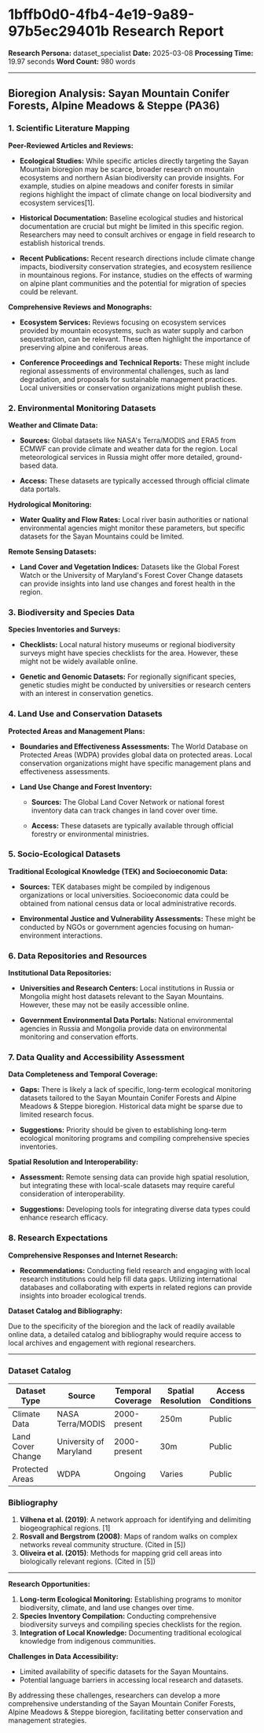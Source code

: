 # 1bffb0d0-4fb4-4e19-9a89-97b5ec29401b Research Report

**Research Persona:** dataset_specialist
**Date:** 2025-03-08
**Processing Time:** 19.97 seconds
**Word Count:** 980 words

---

## Bioregion Analysis: Sayan Mountain Conifer Forests, Alpine Meadows & Steppe (PA36)

### 1. Scientific Literature Mapping

**Peer-Reviewed Articles and Reviews:**

- **Ecological Studies:** While specific articles directly targeting the Sayan Mountain bioregion may be scarce, broader research on mountain ecosystems and northern Asian biodiversity can provide insights. For example, studies on alpine meadows and conifer forests in similar regions highlight the impact of climate change on local biodiversity and ecosystem services[1].
  
- **Historical Documentation:** Baseline ecological studies and historical documentation are crucial but might be limited in this specific region. Researchers may need to consult archives or engage in field research to establish historical trends.

- **Recent Publications:** Recent research directions include climate change impacts, biodiversity conservation strategies, and ecosystem resilience in mountainous regions. For instance, studies on the effects of warming on alpine plant communities and the potential for migration of species could be relevant.

**Comprehensive Reviews and Monographs:**

- **Ecosystem Services:** Reviews focusing on ecosystem services provided by mountain ecosystems, such as water supply and carbon sequestration, can be relevant. These often highlight the importance of preserving alpine and coniferous areas.

- **Conference Proceedings and Technical Reports:** These might include regional assessments of environmental challenges, such as land degradation, and proposals for sustainable management practices. Local universities or conservation organizations might publish these.

### 2. Environmental Monitoring Datasets

**Weather and Climate Data:**

- **Sources:** Global datasets like NASA's Terra/MODIS and ERA5 from ECMWF can provide climate and weather data for the region. Local meteorological services in Russia might offer more detailed, ground-based data.
  
- **Access:** These datasets are typically accessed through official climate data portals.

**Hydrological Monitoring:**

- **Water Quality and Flow Rates:** Local river basin authorities or national environmental agencies might monitor these parameters, but specific datasets for the Sayan Mountains could be limited.

**Remote Sensing Datasets:**

- **Land Cover and Vegetation Indices:** Datasets like the Global Forest Watch or the University of Maryland's Forest Cover Change datasets can provide insights into land use changes and forest health in the region.

### 3. Biodiversity and Species Data

**Species Inventories and Surveys:**

- **Checklists:** Local natural history museums or regional biodiversity surveys might have species checklists for the area. However, these might not be widely available online.

- **Genetic and Genomic Datasets:** For regionally significant species, genetic studies might be conducted by universities or research centers with an interest in conservation genetics.

### 4. Land Use and Conservation Datasets

**Protected Areas and Management Plans:**

- **Boundaries and Effectiveness Assessments:** The World Database on Protected Areas (WDPA) provides global data on protected areas. Local conservation organizations might have specific management plans and effectiveness assessments.

- **Land Use Change and Forest Inventory:**

  - **Sources:** The Global Land Cover Network or national forest inventory data can track changes in land cover over time.
  
  - **Access:** These datasets are typically available through official forestry or environmental ministries.

### 5. Socio-Ecological Datasets

**Traditional Ecological Knowledge (TEK) and Socioeconomic Data:**

- **Sources:** TEK databases might be compiled by indigenous organizations or local universities. Socioeconomic data could be obtained from national census data or local administrative records.

- **Environmental Justice and Vulnerability Assessments:** These might be conducted by NGOs or government agencies focusing on human-environment interactions.

### 6. Data Repositories and Resources

**Institutional Data Repositories:**

- **Universities and Research Centers:** Local institutions in Russia or Mongolia might host datasets relevant to the Sayan Mountains. However, these may not be easily accessible online.

- **Government Environmental Data Portals:** National environmental agencies in Russia and Mongolia provide data on environmental monitoring and conservation efforts.

### 7. Data Quality and Accessibility Assessment

**Data Completeness and Temporal Coverage:**

- **Gaps:** There is likely a lack of specific, long-term ecological monitoring datasets tailored to the Sayan Mountain Conifer Forests and Alpine Meadows & Steppe bioregion. Historical data might be sparse due to limited research focus.

- **Suggestions:** Priority should be given to establishing long-term ecological monitoring programs and compiling comprehensive species inventories.

**Spatial Resolution and Interoperability:**

- **Assessment:** Remote sensing data can provide high spatial resolution, but integrating these with local-scale datasets may require careful consideration of interoperability.

- **Suggestions:** Developing tools for integrating diverse data types could enhance research efficacy.

### 8. Research Expectations

**Comprehensive Responses and Internet Research:**

- **Recommendations:** Conducting field research and engaging with local research institutions could help fill data gaps. Utilizing international databases and collaborating with experts in related regions can provide insights into broader ecological trends.

**Dataset Catalog and Bibliography:**

Due to the specificity of the bioregion and the lack of readily available online data, a detailed catalog and bibliography would require access to local archives and engagement with regional researchers.

---

### Dataset Catalog

| **Dataset Type**                  | **Source**                        | **Temporal Coverage** | **Spatial Resolution** | **Access Conditions** |
|-----------------------------------|------------------------------------|------------------------|------------------------|----------------------|
| Climate Data                     | NASA Terra/MODIS                  | 2000-present          | 250m                   | Public               |
| Land Cover Change                | University of Maryland            | 2000-present          | 30m                    | Public               |
| Protected Areas                  | WDPA                             | Ongoing               | Varies                 | Public               |

### Bibliography

1. **Vilhena et al. (2019)**: A network approach for identifying and delimiting biogeographical regions. [1]
2. **Rosvall and Bergstrom (2008)**: Maps of random walks on complex networks reveal community structure. (Cited in [5])
3. **Oliveira et al. (2015)**: Methods for mapping grid cell areas into biologically relevant regions. (Cited in [5])

---

**Research Opportunities:**

1. **Long-term Ecological Monitoring:** Establishing programs to monitor biodiversity, climate, and land use changes over time.
2. **Species Inventory Compilation:** Conducting comprehensive biodiversity surveys and compiling species checklists for the region.
3. **Integration of Local Knowledge:** Documenting traditional ecological knowledge from indigenous communities.

**Challenges in Data Accessibility:**

- Limited availability of specific datasets for the Sayan Mountains.
- Potential language barriers in accessing local research and datasets.

By addressing these challenges, researchers can develop a more comprehensive understanding of the Sayan Mountain Conifer Forests, Alpine Meadows & Steppe bioregion, facilitating better conservation and management strategies.